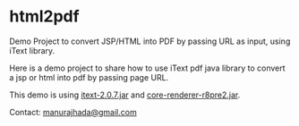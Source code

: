 html2pdf
========
Demo Project to convert JSP/HTML into PDF by passing URL as input, using iText library.

Here is a demo project to share how to use iText pdf java library to convert a jsp or html into pdf by passing page URL.

This demo is using <a href="https://mvnrepository.com/artifact/com.lowagie/itext/2.0.7">itext-2.0.7.jar</a> and <a href="https://mvnrepository.com/artifact/org.xhtmlrenderer/core-renderer/R8pre2">core-renderer-r8pre2.jar</a>.

Contact: manurajhada@gmail.com

